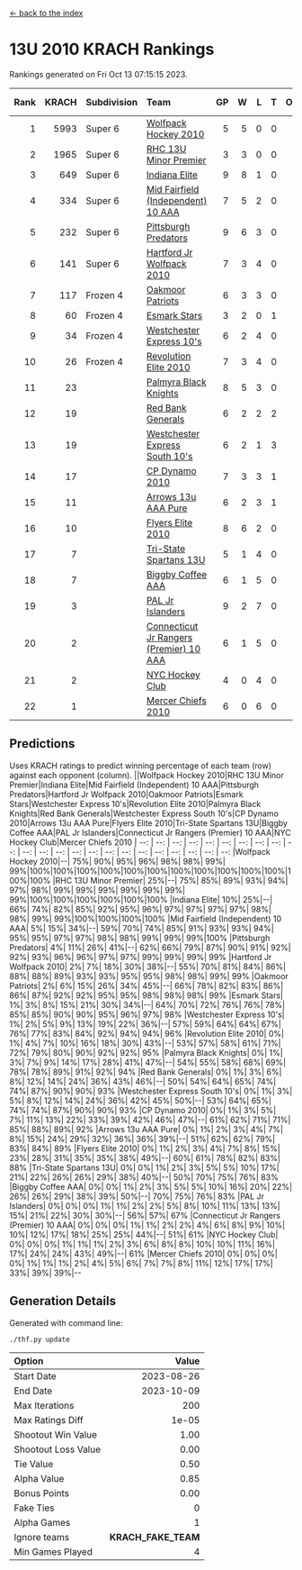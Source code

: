 [<- back to the index](readme.md)
# 13U 2010 KRACH Rankings
Rankings generated on Fri Oct 13 07:15:15 2023.

Rank|KRACH|Subdivision|Team|GP|W|L|T|OTW|OTL|SoS|Exp Wins|Win Diff
---:|---:|:---|:---|---:|---:|---:|---:|---:|---:|---:|---:|---:
1|5993|Super 6|[Wolfpack Hockey 2010](https://gamesheetstats.com/seasons/3664/teams/140960/schedule)|5|5|0|0|0|0|163|5.8|-0.0
2|1965|Super 6|[RHC 13U Minor Premier](https://gamesheetstats.com/seasons/3664/teams/140959/schedule)|3|3|0|0|1|0|80|3.8|-0.0
3|649|Super 6|[Indiana Elite](https://gamesheetstats.com/seasons/3664/teams/144350/schedule)|9|8|1|0|0|0|96|8.9|0.0
4|334|Super 6|[Mid Fairfield (Independent) 10 AAA](https://gamesheetstats.com/seasons/3664/teams/140956/schedule)|7|5|2|0|0|0|1510|5.8|-0.0
5|232|Super 6|[Pittsburgh Predators](https://gamesheetstats.com/seasons/3664/teams/140974/schedule)|9|6|3|0|0|0|225|6.9|0.0
6|141|Super 6|[Hartford Jr Wolfpack 2010](https://gamesheetstats.com/seasons/3664/teams/140957/schedule)|7|3|4|0|0|1|1997|3.8|-0.0
7|117|Frozen 4|[Oakmoor Patriots](https://gamesheetstats.com/seasons/3664/teams/162748/schedule)|6|3|3|0|0|0|254|3.9|0.0
8|60|Frozen 4|[Esmark Stars](https://gamesheetstats.com/seasons/3664/teams/140972/schedule)|3|2|0|1|0|0|12|3.4|0.0
9|34|Frozen 4|[Westchester Express 10's](https://gamesheetstats.com/seasons/3664/teams/140967/schedule)|6|2|4|0|0|0|400|2.8|-0.0
10|26|Frozen 4|[Revolution Elite 2010](https://gamesheetstats.com/seasons/3664/teams/140975/schedule)|7|3|4|0|0|0|815|3.9|0.0
11|23||[Palmyra Black Knights](https://gamesheetstats.com/seasons/3664/teams/140973/schedule)|8|5|3|0|0|0|16|5.9|0.0
12|19||[Red Bank Generals](https://gamesheetstats.com/seasons/3664/teams/140962/schedule)|6|2|2|2|0|1|80|3.9|0.0
13|19||[Westchester Express South 10's](https://gamesheetstats.com/seasons/3664/teams/140971/schedule)|6|2|1|3|0|0|56|4.4|0.0
14|17||[CP Dynamo 2010](https://gamesheetstats.com/seasons/3664/teams/140968/schedule)|7|3|3|1|0|0|36|4.4|0.0
15|11||[Arrows 13u AAA Pure](https://gamesheetstats.com/seasons/3664/teams/140965/schedule)|6|2|3|1|0|0|18|3.4|0.0
16|10||[Flyers Elite 2010](https://gamesheetstats.com/seasons/3664/teams/140963/schedule)|8|6|2|0|0|0|5|6.9|0.0
17|7||[Tri-State Spartans 13U](https://gamesheetstats.com/seasons/3664/teams/144349/schedule)|5|1|4|0|1|0|169|1.9|0.0
18|7||[Biggby Coffee AAA](https://gamesheetstats.com/seasons/3664/teams/144347/schedule)|6|1|5|0|0|1|237|1.9|0.0
19|3||[PAL Jr Islanders](https://gamesheetstats.com/seasons/3664/teams/140969/schedule)|9|2|7|0|0|0|11|2.9|0.0
20|2||[Connecticut Jr Rangers (Premier) 10 AAA](https://gamesheetstats.com/seasons/3664/teams/140958/schedule)|6|1|5|0|0|0|27|1.9|0.0
21|2||[NYC Hockey Club](https://gamesheetstats.com/seasons/3664/teams/140966/schedule)|4|0|4|0|0|0|138|0.9|0.0
22|1||[Mercer Chiefs 2010](https://gamesheetstats.com/seasons/3664/teams/140964/schedule)|6|0|6|0|0|0|17|0.9|0.0

## Predictions
Uses KRACH ratings to predict winning percentage of each team (row) against each opponent (column).
||Wolfpack Hockey 2010|RHC 13U Minor Premier|Indiana Elite|Mid Fairfield (Independent) 10 AAA|Pittsburgh Predators|Hartford Jr Wolfpack 2010|Oakmoor Patriots|Esmark Stars|Westchester Express 10's|Revolution Elite 2010|Palmyra Black Knights|Red Bank Generals|Westchester Express South 10's|CP Dynamo 2010|Arrows 13u AAA Pure|Flyers Elite 2010|Tri-State Spartans 13U|Biggby Coffee AAA|PAL Jr Islanders|Connecticut Jr Rangers (Premier) 10 AAA|NYC Hockey Club|Mercer Chiefs 2010
| --: | --: | --: | --: | --: | --: | --: | --: | --: | --: | --: | --: | --: | --: | --: | --: | --: | --: | --: | --: | --: | --: | --: 
|Wolfpack Hockey 2010|--| 75%| 90%| 95%| 96%| 98%| 98%| 99%| 99%|100%|100%|100%|100%|100%|100%|100%|100%|100%|100%|100%|100%|100%
|RHC 13U Minor Premier| 25%|--| 75%| 85%| 89%| 93%| 94%| 97%| 98%| 99%| 99%| 99%| 99%| 99%| 99%| 99%|100%|100%|100%|100%|100%|100%
|Indiana Elite| 10%| 25%|--| 66%| 74%| 82%| 85%| 92%| 95%| 96%| 97%| 97%| 97%| 97%| 98%| 98%| 99%| 99%|100%|100%|100%|100%
|Mid Fairfield (Independent) 10 AAA|  5%| 15%| 34%|--| 59%| 70%| 74%| 85%| 91%| 93%| 93%| 94%| 95%| 95%| 97%| 97%| 98%| 98%| 99%| 99%| 99%|100%
|Pittsburgh Predators|  4%| 11%| 26%| 41%|--| 62%| 66%| 79%| 87%| 90%| 91%| 92%| 92%| 93%| 96%| 96%| 97%| 97%| 99%| 99%| 99%| 99%
|Hartford Jr Wolfpack 2010|  2%|  7%| 18%| 30%| 38%|--| 55%| 70%| 81%| 84%| 86%| 88%| 88%| 89%| 93%| 93%| 95%| 95%| 98%| 98%| 99%| 99%
|Oakmoor Patriots|  2%|  6%| 15%| 26%| 34%| 45%|--| 66%| 78%| 82%| 83%| 86%| 86%| 87%| 92%| 92%| 95%| 95%| 98%| 98%| 98%| 99%
|Esmark Stars|  1%|  3%|  8%| 15%| 21%| 30%| 34%|--| 64%| 70%| 72%| 76%| 76%| 78%| 85%| 85%| 90%| 90%| 95%| 96%| 97%| 98%
|Westchester Express 10's|  1%|  2%|  5%|  9%| 13%| 19%| 22%| 36%|--| 57%| 59%| 64%| 64%| 67%| 76%| 77%| 83%| 84%| 92%| 94%| 94%| 96%
|Revolution Elite 2010|  0%|  1%|  4%|  7%| 10%| 16%| 18%| 30%| 43%|--| 53%| 57%| 58%| 61%| 71%| 72%| 79%| 80%| 90%| 92%| 92%| 95%
|Palmyra Black Knights|  0%|  1%|  3%|  7%|  9%| 14%| 17%| 28%| 41%| 47%|--| 54%| 55%| 58%| 68%| 69%| 78%| 78%| 89%| 91%| 92%| 94%
|Red Bank Generals|  0%|  1%|  3%|  6%|  8%| 12%| 14%| 24%| 36%| 43%| 46%|--| 50%| 54%| 64%| 65%| 74%| 74%| 87%| 90%| 90%| 93%
|Westchester Express South 10's|  0%|  1%|  3%|  5%|  8%| 12%| 14%| 24%| 36%| 42%| 45%| 50%|--| 53%| 64%| 65%| 74%| 74%| 87%| 90%| 90%| 93%
|CP Dynamo 2010|  0%|  1%|  3%|  5%|  7%| 11%| 13%| 22%| 33%| 39%| 42%| 46%| 47%|--| 61%| 62%| 71%| 71%| 85%| 88%| 89%| 92%
|Arrows 13u AAA Pure|  0%|  1%|  2%|  3%|  4%|  7%|  8%| 15%| 24%| 29%| 32%| 36%| 36%| 39%|--| 51%| 62%| 62%| 79%| 83%| 84%| 89%
|Flyers Elite 2010|  0%|  1%|  2%|  3%|  4%|  7%|  8%| 15%| 23%| 28%| 31%| 35%| 35%| 38%| 49%|--| 60%| 61%| 78%| 82%| 83%| 88%
|Tri-State Spartans 13U|  0%|  0%|  1%|  2%|  3%|  5%|  5%| 10%| 17%| 21%| 22%| 26%| 26%| 29%| 38%| 40%|--| 50%| 70%| 75%| 76%| 83%
|Biggby Coffee AAA|  0%|  0%|  1%|  2%|  3%|  5%|  5%| 10%| 16%| 20%| 22%| 26%| 26%| 29%| 38%| 39%| 50%|--| 70%| 75%| 76%| 83%
|PAL Jr Islanders|  0%|  0%|  0%|  1%|  1%|  2%|  2%|  5%|  8%| 10%| 11%| 13%| 13%| 15%| 21%| 22%| 30%| 30%|--| 56%| 57%| 67%
|Connecticut Jr Rangers (Premier) 10 AAA|  0%|  0%|  0%|  1%|  1%|  2%|  2%|  4%|  6%|  8%|  9%| 10%| 10%| 12%| 17%| 18%| 25%| 25%| 44%|--| 51%| 61%
|NYC Hockey Club|  0%|  0%|  0%|  1%|  1%|  1%|  2%|  3%|  6%|  8%|  8%| 10%| 10%| 11%| 16%| 17%| 24%| 24%| 43%| 49%|--| 61%
|Mercer Chiefs 2010|  0%|  0%|  0%|  0%|  1%|  1%|  1%|  2%|  4%|  5%|  6%|  7%|  7%|  8%| 11%| 12%| 17%| 17%| 33%| 39%| 39%|--

## Generation Details

Generated with command line:
```
./thf.py update
```

| Option | Value |
| :----- | ----: |
| Start Date | 2023-08-26 |
| End Date | 2023-10-09 |
| Max Iterations | 200 |
| Max Ratings Diff | 1e-05 |
| Shootout Win Value | 1.00 |
| Shootout Loss Value | 0.00 |
| Tie Value | 0.50 |
| Alpha Value | 0.85 |
| Bonus Points | 0.00 |
| Fake Ties | 0 |
| Alpha Games | 1 |
| Ignore teams | __KRACH_FAKE_TEAM__ |
| Min Games Played | 4 |

